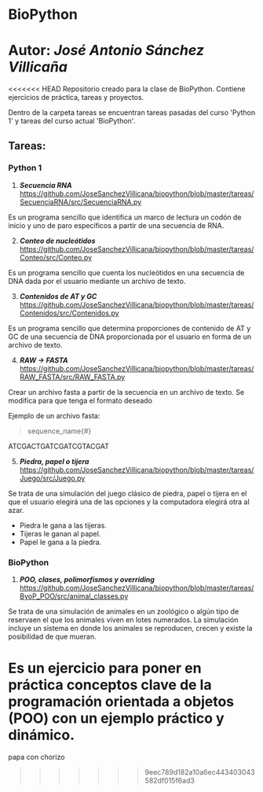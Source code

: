 # BioPython
# Autor: *José Antonio Sánchez Villicaña*

<<<<<<< HEAD
Repositorio creado para la clase de BioPython.
Contiene ejercicios de práctica, tareas y proyectos. 

Dentro de la carpeta tareas se encuentran tareas pasadas del curso 'Python 1' y tareas del curso actual 'BioPython'.

## Tareas:

### Python 1

1. ***Secuencia RNA*** 
https://github.com/JoseSanchezVillicana/biopython/blob/master/tareas/SecuenciaRNA/src/SecuenciaRNA.py

Es un programa sencillo que identifica un marco de lectura un codón de inicio y uno de paro específicos a partir de una secuencia de RNA.

2. ***Conteo de nucleótidos*** 
https://github.com/JoseSanchezVillicana/biopython/blob/master/tareas/Conteo/src/Conteo.py

Es un programa sencillo que cuenta los nucleótidos en una secuencia de DNA dada por el usuario mediante un archivo de texto.

3. ***Contenidos de AT y GC***
https://github.com/JoseSanchezVillicana/biopython/blob/master/tareas/Contenidos/src/Contenidos.py

Es un programa sencillo que determina proporciones de contenido de AT y GC de una secuencia de DNA proporcionada por el usuario en forma de un archivo de texto.

4. ***RAW -> FASTA*** 
https://github.com/JoseSanchezVillicana/biopython/blob/master/tareas/RAW_FASTA/src/RAW_FASTA.py

Crear un archivo fasta a partir de la secuencia en un archivo de texto. Se modifica para que tenga el formato deseado

Ejemplo de un archivo fasta:

>sequence_name{#}

ATCGACTGATCGATCGTACGAT

5. ***Piedra, papel o tijera***
https://github.com/JoseSanchezVillicana/biopython/blob/master/tareas/Juego/src/Juego.py

Se trata de una simulación del juego clásico de piedra, papel o tijera en el que el usuario elegirá una de las opciones y la computadora elegirá otra al azar.

- Piedra le gana a las tijeras.
- Tijeras le ganan al papel.
- Papel le gana a la piedra.

### BioPython

1. ***POO, clases, polimorfismos y overriding***
https://github.com/JoseSanchezVillicana/biopython/blob/master/tareas/ByoP_POO/src/animal_classes.py

Se trata de una simulación de animales en un zoológico o algún tipo de reservaen el que los animales viven en lotes numerados. La simulación incluye un sistema en donde los animales se reproducen, crecen y existe la posibilidad de que mueran.

Es un ejercicio para poner en práctica conceptos clave de la programación orientada a objetos (POO) con un ejemplo práctico y dinámico.
=======
papa con chorizo
>>>>>>> 9eec789d182a10a6ec443403043582df015f6ad3
